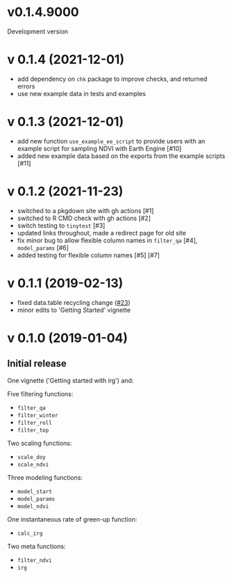 # v0.1.4.9000 

Development version


# v 0.1.4 (2021-12-01)

* add dependency on `chk` package to improve checks, and returned errors
* use new example data in tests and examples

# v 0.1.3 (2021-12-01)

* add new function `use_example_ee_script` to provide users with an example
script for sampling NDVI with Earth Engine [#10]
* added new example data based on the exports from the example scripts [#11]

# v 0.1.2 (2021-11-23)

* switched to a pkgdown site with gh actions [#1]
* switched to R CMD check with gh actions [#2]
* switch testing to `tinytest` [#3]
* updated links throughout, made a redirect page for old site
* fix minor bug to allow flexible column names in `filter_qa` [#4], `model_params` [#6]
* added testing for flexible column names [#5] [#7]


# v 0.1.1 (2019-02-13)
* fixed data.table recycling change ([#23](https://gitlab.com/robit.a/irg/issues/23))
* minor edits to 'Getting Started' vignette

# v 0.1.0 (2019-01-04)
## Initial release

One vignette ('Getting started with irg') and: 

Five filtering functions:
* `filter_qa`
* `filter_winter`
* `filter_roll`
* `filter_top`

Two scaling functions:
* `scale_doy`
* `scale_ndvi`

Three modeling functions:
* `model_start`
* `model_params`
* `model_ndvi`

One instantaneous rate of green-up function:
* `calc_irg`

Two meta functions:
* `filter_ndvi`
* `irg`
